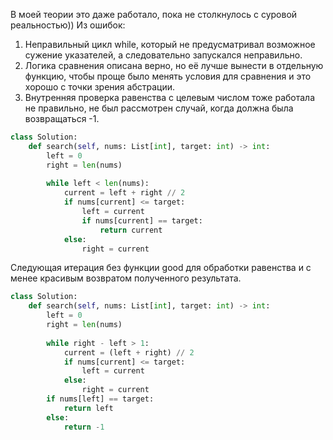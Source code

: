 В моей теории это даже работало, пока не столкнулось с суровой реальностью)) Из ошибок: 
1. Неправильный цикл while, который не предусматривал возможное сужение указателей, а следовательно запускался неправильно. 
2. Логика сравнения описана верно, но её лучше вынести в отдельную функцию, чтобы проще было менять условия для сравнения и это хорошо с точки зрения абстрации. 
3. Внутренняя проверка равенства с целевым числом тоже работала не правильно, не был рассмотрен случай, когда должна была возвращаться -1.

```python
class Solution:
    def search(self, nums: List[int], target: int) -> int:
        left = 0
        right = len(nums)
        
        while left < len(nums):
            current = left + right // 2
            if nums[current] <= target:
                left = current
                if nums[current] == target:
                    return current
            else:
                right = current
```

Следующая итерация без функции good для обработки равенства и с менее красивым возвратом полученного результата.

```python
class Solution:
    def search(self, nums: List[int], target: int) -> int:
        left = 0
        right = len(nums)
        
        while right - left > 1:
            current = (left + right) // 2
            if nums[current] <= target:
                left = current
            else:
                right = current 
        if nums[left] == target:
            return left
        else:
            return -1
```
